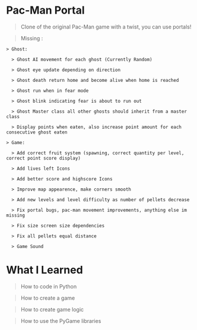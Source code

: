 # Pac-Man Portal

> Clone of the original Pac-Man game with a twist, you can use portals!

> Missing : 

    > Ghost:
  
      > Ghost AI movement for each ghost (Currently Random)

      > Ghost eye update depending on direction

      > Ghost death return home and become alive when home is reached

      > Ghost run when in fear mode

      > Ghost blink indicating fear is about to run out

      > Ghost Master class all other ghosts should inherit from a master class

      > Display points when eaten, also increase point amount for each consecutive ghost eaten
  
    > Game:
  
      > Add correct fruit system (spawning, correct quantity per level, correct point score display)

      > Add lives left Icons

      > Add better score and highscore Icons

      > Improve map appearence, make corners smooth

      > Add new levels and level difficulty as number of pellets decrease

      > Fix portal bugs, pac-man movement improvements, anything else im missing
      
      > Fix size screen size dependencies
      
      > Fix all pellets equal distance
      
      > Game Sound

# What I Learned

> How to code in Python

> How to create a game 

> How to create game logic

> How to use the PyGame libraries
